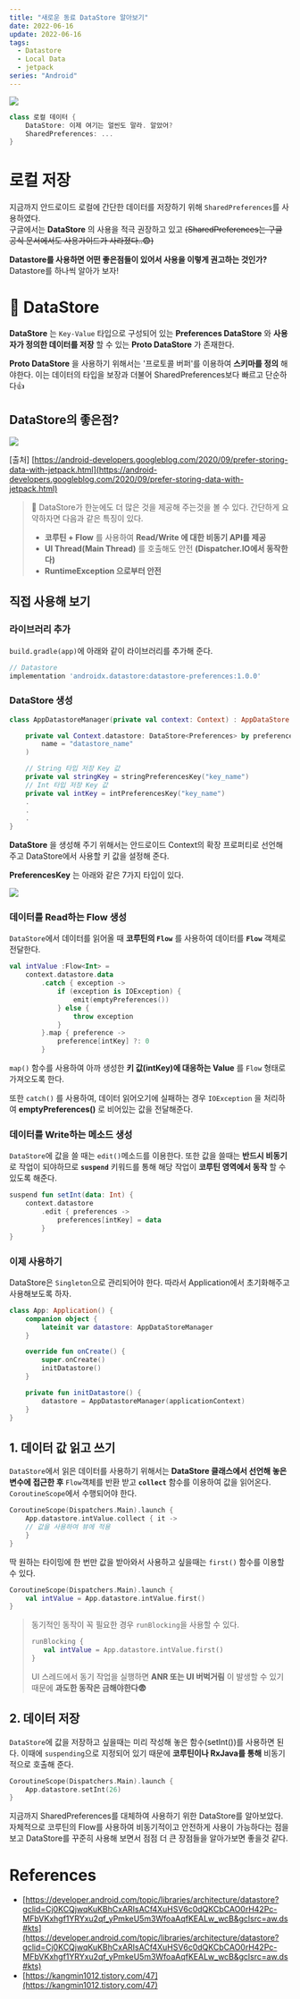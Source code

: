```yaml
---
title: "새로운 동료 DataStore 알아보기"
date: 2022-06-16
update: 2022-06-16
tags:
  - Datastore
  - Local Data
  - jetpack
series: "Android"
---
```

<img src="https://user-images.githubusercontent.com/63226023/174076432-24f77ccb-dcb7-45fe-a70d-5d65e4d08f19.png">

```kotlin
class 로컬 데이터 {
    DataStore: 이제 여기는 얼씬도 말라. 알았어?   
    SharedPreferences: ...
}
```

# 로컬 저장
지금까지 안드로이드 로컬에 간단한 데이터를 저장하기 위해 `SharedPreferences`를 사용하였다.   
구글에서는 __DataStore__ 의 사용을 적극 권장하고 있고 ~~(SharedPreferences는 구글 공식 문서에서도 사용가이드가 사라졌다..😨)~~

__Datastore를 사용하면 어떤 좋은점들이 있어서 사용을 이렇게 권고하는 것인가?__ Datastore를 하나씩 알아가 보자!

# 🚀 DataStore
__DataStore__ 는 `Key-Value` 타입으로 구성되어 있는 __Preferences DataStore__ 와 __사용자가 정의한 데이터를 저장__ 할 수 있는 __Proto DataStore__ 가 존재한다.

__Proto DataStore__ 을 사용하기 위해서는 '프로토콜 버퍼'를 이용하여 __스키마를 정의__ 해야한다. 이는 데이터의 타입을 보장과 더불어 SharedPreferences보다 빠르고 단순하다👍
## DataStore의 좋은점?
<img src="https://user-images.githubusercontent.com/63226023/174060195-e04e5a19-9058-4a05-8e1e-74e3ffc56496.png">

[출처] [https://android-developers.googleblog.com/2020/09/prefer-storing-data-with-jetpack.html](https://android-developers.googleblog.com/2020/09/prefer-storing-data-with-jetpack.html)

> 🤔 DataStore가 한눈에도 더 많은 것을 제공해 주는것을 볼 수 있다. 간단하게 요약하자면 다음과 같은 특징이 있다.
>
> - __코루틴 + Flow__ 를 사용하여 __Read/Write 에 대한 비동기 API를 제공__
> - __UI Thread(Main Thread)__ 를 호출해도 안전 __(Dispatcher.IO에서 동작한다)__
> - __RuntimeException 으로부터 안전__

## 직접 사용해 보기
### 라이브러리 추가
`build.gradle(app)`에 아래와 같이 라이브러리를 추가해 준다.
```gradle
// Datastore
implementation 'androidx.datastore:datastore-preferences:1.0.0'
```
### DataStore 생성
```kotlin
class AppDatastoreManager(private val context: Context) : AppDataStore {

    private val Context.datastore: DataStore<Preferences> by preferencesDataStore(
        name = "datastore_name"
    )

    // String 타입 저장 Key 값
    private val stringKey = stringPreferencesKey("key_name")
    // Int 타입 저장 Key 값
    private val intKey = intPreferencesKey("key_name")
    .
    .
    .
}
```
__DataStore__ 을 생성해 주기 위해서는 안드로이드 Context의 확장 프로퍼티로 선언해 주고 DataStore에서 사용할 키 값을 설정해 준다.

__PreferencesKey__ 는 아래와 같은 7가지 타입이 있다.

<img src="https://user-images.githubusercontent.com/63226023/174065589-5a4a0d80-1034-4561-ad8c-e94342fe504f.png">

### 데이터를 Read하는 Flow 생성
`DataStore`에서 데이터를 읽어올 때 __코루틴의 `Flow`__ 를 사용하여 데이터를 __`Flow`__ 객체로 전달한다.

```kotlin
val intValue :Flow<Int> =
    context.datastore.data
        .catch { exception ->
            if (exception is IOException) {
                emit(emptyPreferences())
            } else {
                throw exception
            }
        }.map { preference ->
            preference[intKey] ?: 0
        }
```
`map()` 함수를 사용하여 아까 생성한 __키 값(intKey)에 대응하는 Value__ 를 `Flow` 형태로 가져오도록 한다.

또한 `catch()` 를 사용하여, 데이터 읽어오기에 실패하는 경우 `IOException` 을 처리하여 __emptyPreferences()__ 로 비어있는 값을 전달해준다.

### 데이터를 Write하는 메소드 생성
`DataStore`에 값을 쓸 때는 `edit()`메소드를 이용한다. 또한 값을 쓸때는 __반드시 비동기__ 로 작업이 되야하므로 __`suspend`__ 키워드를 통해 해당 작업이 __코루틴 영역에서 동작__ 할 수 있도록 해준다.

```kotlin
suspend fun setInt(data: Int) {
    context.datastore
        .edit { preferences ->
            preferences[intKey] = data
        }
}
```
### 이제 사용하기
DataStore은 `Singleton`으로 관리되어야 한다. 따라서 Application에서 초기화해주고 사용해보도록 하자.

```kotlin
class App: Application() {
    companion object {
        lateinit var datastore: AppDataStoreManager
    }

    override fun onCreate() {
        super.onCreate()
        initDatastore()
    }

    private fun initDatastore() {
        datastore = AppDatastoreManager(applicationContext)
    }
}
```
<h2>1. 데이터 값 읽고 쓰기</h2>

`DataStore`에서 읽은 데이터를 사용하기 위해서는 __DataStore 클래스에서 선언해 놓은 변수에 접근한 후__ `Flow`객체를 반환 받고 __`collect`__ 함수를 이용하여 값을 읽어온다. `CoroutineScope`에서 수행되어야 한다.
```kotlin
CoroutineScope(Dispatchers.Main).launch {
    App.datastore.intValue.collect { it ->
    // 값을 사용하여 뷰에 적용
    }
}
```
딱 원하는 타이밍에 한 번만 값을 받아와서 사용하고 싶을때는 `first()` 함수를 이용할 수 있다.
```kotlin
CoroutineScope(Dispatchers.Main).launch {
    val intValue = App.datastore.intValue.first()
}
```

> 동기적인 동작이 꼭 필요한 경우 `runBlocking`을 사용할 수 있다.
> ```kotlin
> runBlocking {
>    val intValue = App.datastore.intValue.first()
> }  
> ```
> UI 스레드에서 동기 작업을 실행하면 __ANR 또는 UI 버벅거림__ 이 발생할 수 있기 때문에 __과도한 동작은 금해야한다😨__
> 

<h2>2. 데이터 저장</h2>

`DataStore`에 값을 저장하고 싶을때는 미리 작성해 놓은 함수(setInt())를 사용하면 된다. 이때에 `suspending`으로 지정되어 있기 때문에 __코루틴이나 RxJava를 통해__ 비동기적으로 호출해 준다.
```kotlin
CoroutineScope(Dispatchers.Main).launch {
    App.datastore.setInt(26)
}
```

지금까지 SharedPreferences를 대체하여 사용하기 위한 DataStore를 알아보았다. 자체적으로 코루틴의 Flow를 사용하여 비동기적이고 안전하게 사용이 가능하다는 점을 보고 DataStore를 꾸준히 사용해 보면서 점점 더 큰 장점들을 알아가보면 좋을것 같다.

# References
- [https://developer.android.com/topic/libraries/architecture/datastore?gclid=Cj0KCQjwqKuKBhCxARIsACf4XuHSV6c0dQKCbCAO0rH42Pc-MFbVKxhgf1YRYxu2qf_yPmkeU5m3WfoaAqfKEALw_wcB&gclsrc=aw.ds#kts](https://developer.android.com/topic/libraries/architecture/datastore?gclid=Cj0KCQjwqKuKBhCxARIsACf4XuHSV6c0dQKCbCAO0rH42Pc-MFbVKxhgf1YRYxu2qf_yPmkeU5m3WfoaAqfKEALw_wcB&gclsrc=aw.ds#kts)
- [https://kangmin1012.tistory.com/47](https://kangmin1012.tistory.com/47)